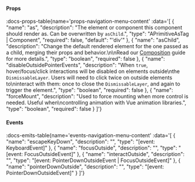 <!-- This file was automatic generated. Do not edit it manually -->

#### Props
:docs-props-table{name='props-navigation-menu-content' :data='[
  {
    "name": "as",
    "description": "The element or component this component should render as. Can be overwritten by `asChild`.",
    "type": "APrimitiveAsTag | Component",
    "required": false,
    "default": "\'div\'"
  },
  {
    "name": "asChild",
    "description": "Change the default rendered element for the one passed as a child, merging their props and behavior.\\n\\nRead our [Composition](https://akar.vinicunca.dev/core/guides/composition) guide for more details.",
    "type": "boolean",
    "required": false
  },
  {
    "name": "disableOutsidePointerEvents",
    "description": "When `true`, hover/focus/click interactions will be disabled on elements outside\\nthe `DismissableLayer`. Users will need to click twice on outside elements to\\ninteract with them: once to close the `DismissableLayer`, and again to trigger the element.",
    "type": "boolean",
    "required": false
  },
  {
    "name": "forceMount",
    "description": "Used to force mounting when more control is needed. Useful when\\ncontrolling animation with Vue animation libraries.",
    "type": "boolean",
    "required": false
  }
]'} 

#### Events

:docs-emits-table{name='events-navigation-menu-content' :data='[
  {
    "name": "escapeKeyDown",
    "description": "",
    "type": "[event: KeyboardEvent]"
  },
  {
    "name": "focusOutside",
    "description": "",
    "type": "[event: FocusOutsideEvent]"
  },
  {
    "name": "interactOutside",
    "description": "",
    "type": "[event: PointerDownOutsideEvent | FocusOutsideEvent]"
  },
  {
    "name": "pointerDownOutside",
    "description": "",
    "type": "[event: PointerDownOutsideEvent]"
  }
]'} 
